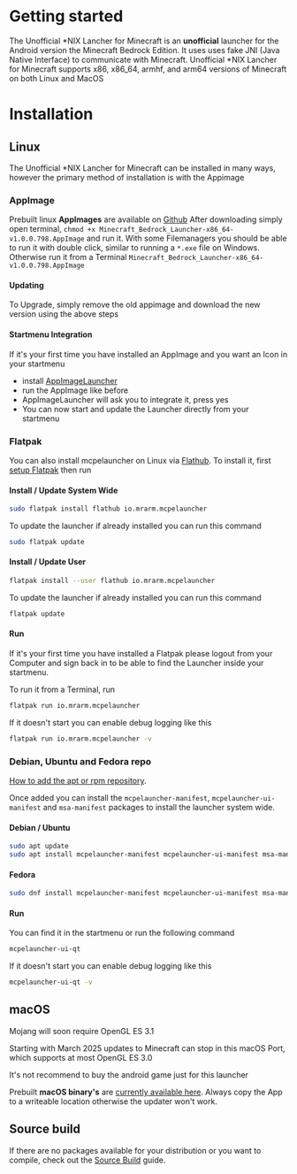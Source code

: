 # Getting started

The Unofficial *NIX Lancher for Minecraft is an **unofficial** launcher for the Android version
the Minecraft Bedrock Edition. It uses uses fake JNI (Java Native
Interface) to communicate with Minecraft. Unofficial *NIX Lancher for Minecraft supports x86,
x86_64, armhf, and arm64 versions of Minecraft on both Linux and MacOS

# Installation

## Linux

The Unofficial *NIX Lancher for Minecraft can be installed in many ways, however the primary
method of installation is with the Appimage

### AppImage

Prebuilt linux **AppImages** are available on
[Github](https://github.com/minecraft-linux/appimage-builder/releases/tag/v1.0.0-798)
After downloading simply open terminal,
`chmod +x Minecraft_Bedrock_Launcher-x86_64-v1.0.0.798.AppImage` and run
it. With some Filemanagers you should be able to run it with double
click, similar to running a `*.exe` file on Windows. Otherwise run it
from a Terminal `Minecraft_Bedrock_Launcher-x86_64-v1.0.0.798.AppImage `

#### Updating

To Upgrade, simply remove the old appimage and download the new version
using the above steps

#### Startmenu Integration

If it's your first time you have installed an AppImage and you want an
Icon in your startmenu

- install
  [AppImageLauncher](https://github.com/TheAssassin/AppImageLauncher)
- run the AppImage like before
- AppImageLauncher will ask you to integrate it, press yes
- You can now start and update the Launcher directly from your startmenu

### Flatpak

You can also install mcpelauncher on Linux via
[Flathub](https://flathub.org/apps/details/io.mrarm.mcpelauncher). To
install it, first [setup Flatpak](https://flatpak.org/setup/) then run

#### Install / Update System Wide

``` bash
sudo flatpak install flathub io.mrarm.mcpelauncher
```

To update the launcher if already installed you can run this command

``` bash
sudo flatpak update
```

#### Install / Update User

``` bash
flatpak install --user flathub io.mrarm.mcpelauncher
```

To update the launcher if already installed you can run this command

``` bash
flatpak update
```

#### Run

If it's your first time you have installed a Flatpak please logout from
your Computer and sign back in to be able to find the Launcher inside
your startmenu.

To run it from a Terminal, run

``` bash
flatpak run io.mrarm.mcpelauncher
```

If it doesn't start you can enable debug logging like this

``` bash
flatpak run io.mrarm.mcpelauncher -v
```

### Debian, Ubuntu and Fedora repo

[How to add the apt or rpm
repository](https://github.com/minecraft-linux/pkg).

Once added you can install the `mcpelauncher-manifest`,
`mcpelauncher-ui-manifest` and `msa-manifest` packages to install the
launcher system wide.

#### Debian / Ubuntu

``` bash
sudo apt update
sudo apt install mcpelauncher-manifest mcpelauncher-ui-manifest msa-manifest
```

#### Fedora

``` bash
sudo dnf install mcpelauncher-manifest mcpelauncher-ui-manifest msa-manifest
```

#### Run

You can find it in the startmenu or run the following command

``` bash
mcpelauncher-ui-qt
```

If it doesn't start you can enable debug logging like this

``` bash
mcpelauncher-ui-qt -v
```

## macOS

<div class="warning">

Mojang will soon require OpenGL ES 3.1

Starting with March 2025 updates to Minecraft can stop in this macOS Port, which supports at most OpenGL ES 3.0

It's not recommend to buy the android game just for this launcher

</div>

Prebuilt **macOS binary's** are [currently available
here](https://github.com/ChristopherHX/osx-packaging-scripts/releases/latest).
Always copy the App to a writeable location otherwise the updater won't
work.

## Source build

If there are no packages available for your distribution or you want to compile, check out the
[Source Build](../source_build/index.md) guide.
